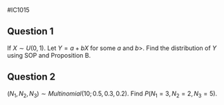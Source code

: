 #IC1015


## Question 1


If $X\sim U(0,1)$. Let $Y=a+bX$ for some $a$ and $b>$. Find the distribution of $Y$ using SOP and Proposition B.

## Question 2

$(N_1, N_2, N_3) \sim Multinomial(10; 0.5, 0.3, 0.2)$. Find $P(N_1=3, N_2=2, N_3=5)$.




